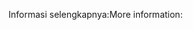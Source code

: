 <span data-ttu-id="04e5d-101">Informasi selengkapnya:</span><span class="sxs-lookup"><span data-stu-id="04e5d-101">More information:</span></span>